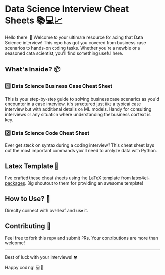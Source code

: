# Data Science Interview Cheat Sheets 📚💻📈

Hello there! 👋 Welcome to your ultimate resource for acing that Data Science interview! This repo has got you covered from business case scenarios to hands-on coding tasks. Whether you're a newbie or a seasoned data scientist, you'll find something useful here.

## What's Inside? 📦

### 1️⃣ Data Science Business Case Cheat Sheet
This is your step-by-step guide to solving business case scenarios as you'd encounter in a case interview. It's structured just like a typical case interview but with additional details on ML models. Handy for consulting interviews or any situation where understanding the business context is key.

### 2️⃣ Data Science Code Cheat Sheet
Ever get stuck on syntax during a coding interview? This cheat sheet lays out the most important commands you'll need to analyze data with Python.

## Latex Template 📄
I've crafted these cheat sheets using the LaTeX template from [latex4ei-packages](https://github.com/latex4ei/latex4ei-packages/tree/master). Big shoutout to them for providing an awesome template!

## How to Use? 🤔
Direclty connect with overleaf and use it.

## Contributing 🤝
Feel free to fork this repo and submit PRs. Your contributions are more than welcome!

---

Best of luck with your interviews! 🍀

Happy coding! 💻🎉
